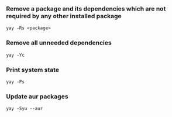 ### Remove a package and its dependencies which are not required by any other installed package
```
yay -Rs <package>
```

### Remove all unneeded dependencies
```
yay -Yc
```

### Print system state
```
yay -Ps
```

### Update aur packages
```
yay -Syu --aur
```

